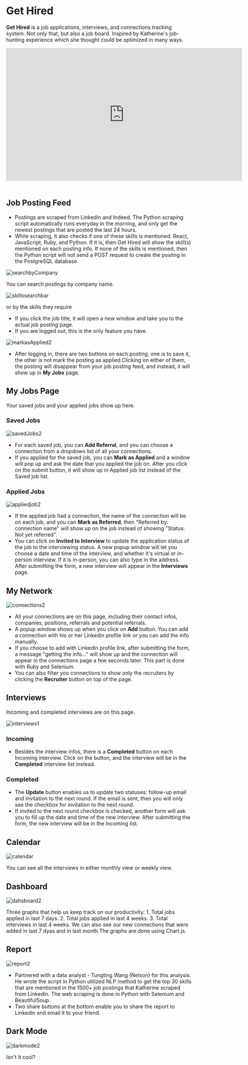 # Get Hired
**Get Hired** is a job applications, interviews, and connections tracking system. Not only that, but also a job board. Inspired by Katherine's job-hunting experience which she thought could be optimized in many ways.

<div style="padding:75% 0 0 0;position:relative;"><iframe src="https://player.vimeo.com/video/801823565?h=e255a26b08&amp;badge=0&amp;autopause=0&amp;player_id=0&amp;app_id=58479" frameborder="0" allow="autoplay; fullscreen; picture-in-picture" allowfullscreen style="position:absolute;top:0;left:0;width:640;height:360;" title="Get Hired.mp4"></iframe></div><script src="https://player.vimeo.com/api/player.js"></script>


## Job Posting Feed
- Postings are scraped from Linkedin and Indeed. The Python scraping script automatically runs everyday in the morning, and only get the newest postings that are posted the last 24 hours. 
- While scraping, it also checks if one of these skills is mentioned: React, JavaScript, Ruby, and Python. If it is, then Get Hired will show the skill(s) mentioned on each posting info. If none of the skills is mentioned, then the Python script will not send a POST request to create the positng in the PostgreSQL database.

![searchbyCompany](https://user-images.githubusercontent.com/115205162/221044223-158e3dbc-6bd7-425e-b8e4-51765388e92d.gif)

You can search postings by company name.

![skillssearchbar](https://user-images.githubusercontent.com/115205162/221043948-4f3f08f9-21ba-482b-880f-c54d6c88a0af.gif)

or by the skills they require

- If you click the job title, it will open a new window and take you to the actual job posting page.
- If you are logged out, this is the only feature you have.

![markasApplied2](https://user-images.githubusercontent.com/115205162/221043713-d709f0a5-f915-44c5-920b-c611058eef4f.gif)

- After logging in, there are two buttons on each posting, one is to save it, the other is not mark the posting as applied.Clicking on either of them, the posting will disappear from your job posting feed, and instead, it will show up in **My Jobs** page.

## My Jobs Page
Your saved jobs and your applied jobs show up here.

### Saved Jobs

![savedJobs2](https://user-images.githubusercontent.com/115205162/221043448-98944a52-8095-4588-8f37-ace5cde518e1.gif)

- For each saved job, you can **Add Referral**, and you can choose a connection from a dropdown list of all your connections.
- If you applied for the saved job, you can **Mark as Applied** and a window will pop up and ask the date that you applied the job on. After you click on the submit button, it will show up in Applied job list instead of the Saved job list.

### Applied Jobs

![appliedjob2](https://user-images.githubusercontent.com/115205162/221042801-41ff3286-0574-4bc7-9074-2e4220b8bf7f.gif)

- If the applied job had a connection, the name of the connection will be on each job, and you can **Mark as Referred**, then "Referred by: connection name" will show up on the job instead of showing "Status: Not yet referred".
- You can click on **Invited to Interview** to update the application status of the job to the interviewing status. A new popup window will let you choose a date and time of the interview, and whether it's virtual or in-person interview. If it is in-person, you can also type in the address. After submitting the form, a new interview will appear in the **Interviews** page.

## My Network

![connections2](https://user-images.githubusercontent.com/115205162/221042518-6fffd5d5-bc98-4816-afff-96266c00fb6c.gif)

- All your connections are on this page, including their contact infos, companies, positions, referrals and potential referrals.
- A popup window shows up when you click on **Add** button. You can add a connection with his or her Linkedin profile link or you can add the info manually.
- If you choose to add with Linkedin profile link, after submitting the form, a message "getting the info..." will show up and the connection will appear in the connections page a few seconds later. This part is done with Ruby and Selenium.
- You can also filter you connections to show only the recruiters by clicking the **Recruiter** button on top of the page.

## Interviews
Incoming and completed interviews are on this page.

![interviews1](https://user-images.githubusercontent.com/115205162/221042117-cd2756e4-3f72-4e84-a21f-4783b984934b.gif)

### Incoming
- Besides the interview infos, there is a **Completed** button on each Incoming interview. Click on the button, and the interview will be in the **Completed** interview list instead.

### Completed
- The **Update** button enables us to update two statuses: follow-up email and invitation to the next round. If the email is sent, then you will only see the checkbox for invitation to the next round.
- If invited to the next round checkbox is checked, another form will ask you to fill up the date and time of the new interview. After submitting the form, the new interview will be in the Incoming list.

## Calendar

![calendar](https://user-images.githubusercontent.com/115205162/221041749-eb60ef7b-6a79-4860-b4b6-16f557bec157.gif)

You can see all the interviews in either monthly view or weekly view.

## Dashboard

![dahsboard2](https://user-images.githubusercontent.com/115205162/221040550-e533d32d-3b5b-43d1-b4a2-122bf7f0816c.gif)

Three graphs that help us keep track on our productivity: 1. Total jobs applied in last 7 days. 2. Total jobs applied in last 4 weeks. 3. Total interviews in last 4 weeks. We can also see our new connections that were added in last 7 dyas and in last month.The graphs are done using Chart.js.

## Report

![report2](https://user-images.githubusercontent.com/115205162/221041121-8141338b-a6bf-4342-9fe2-b24646126f3f.gif)

- Partnered with a data analyst - Tungting Wang (Nelson) for this analysis. He wrote the script in Python utilized NLP method to get the top 30 skills that are mentioned in the 1500+ job postings that Katherine scraped from Linkedin. The web scraping is done in Python with Selenium and BeautifulSoup.
- Two share buttons at the bottom enable you to share the report to Linkedin and email it to your friend.

## Dark Mode

![darkmode2](https://user-images.githubusercontent.com/115205162/221041454-ae180d77-0d27-45b3-ba95-a7eda8237722.gif)

<p>Isn't it cool?</p><br/>

